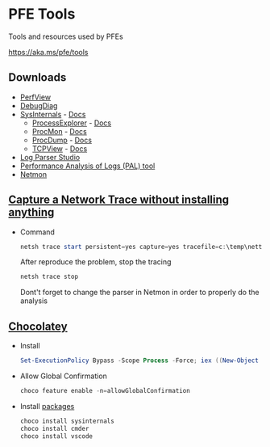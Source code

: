 # PFE Tools

Tools and resources used by PFEs

<https://aka.ms/pfe/tools>

## Downloads

* [PerfView](https://github.com/microsoft/perfview/releases)
* [DebugDiag](https://www.microsoft.com/en-us/download/details.aspx?id=49924)
* [SysInternals](https://download.sysinternals.com/files/SysinternalsSuite.zip) - [Docs](https://docs.microsoft.com/en-us/sysinternals/)
  * [ProcessExplorer](https://download.sysinternals.com/files/ProcessExplorer.zip) - [Docs](https://docs.microsoft.com/en-us/sysinternals/downloads/process-explorer)
  * [ProcMon](https://download.sysinternals.com/files/ProcessMonitor.zip) - [Docs](https://docs.microsoft.com/en-us/sysinternals/downloads/procmon)
  * [ProcDump](https://download.sysinternals.com/files/Procdump.zip) - [Docs](https://docs.microsoft.com/en-us/sysinternals/downloads/procdump)
  * [TCPView](https://download.sysinternals.com/files/TCPView.zip) - [Docs](https://docs.microsoft.com/en-us/sysinternals/downloads/tcpview)
* [Log Parser Studio](https://gallery.technet.microsoft.com/Log-Parser-Studio-cd458765)
* [Performance Analysis of Logs (PAL) tool](https://github.com/clinthuffman/PAL/releases)
* [Netmon](https://www.microsoft.com/en-us/download/details.aspx?id=4865)

## [Capture a Network Trace without installing anything](https://blogs.msdn.microsoft.com/canberrapfe/2012/03/30/capture-a-network-trace-without-installing-anything-capture-a-network-trace-of-a-reboot/)

* Command

    ```powershell
    netsh trace start persistent=yes capture=yes tracefile=c:\temp\nettrace-boot.etl
    ```
    After reproduce the problem, stop the tracing
    ```powershell
    netsh trace stop
    ```
    Dont't forget to change the parser in Netmon in order to properly do the analysis

## [Chocolatey](https://chocolatey.org/)

* Install

    ```powershell
    Set-ExecutionPolicy Bypass -Scope Process -Force; iex ((New-Object System.Net.WebClient).DownloadString('https://chocolatey.org/install.ps1'))
    ```

* Allow Global Confirmation

    ```powershell
    choco feature enable -n=allowGlobalConfirmation
    ```

* Install [packages](https://chocolatey.org/packages)

    ```powershell
    choco install sysinternals
    choco install cmder
    choco install vscode
    ```

